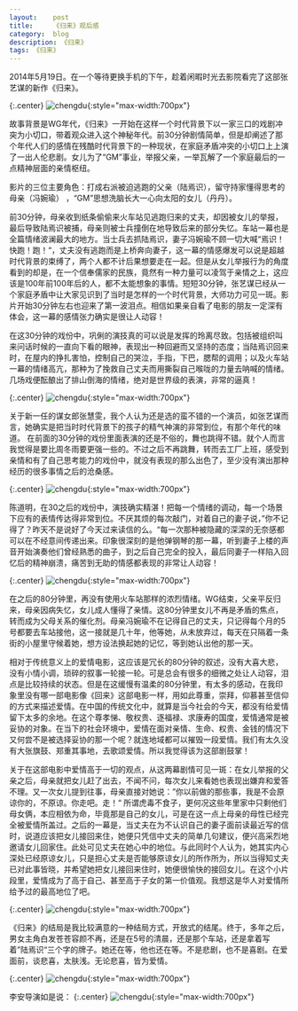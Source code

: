 ```yaml
---
layout:    post
title:     《归来》观后感
category:  blog
description: 《归来》
tags: 《归来》
---
```


2014年5月19日。在一个等待更换手机的下午，趁着闲暇时光去影院看完了这部张艺谋的新作《归来》。

{:.center}
![chengdu](http://blog-pic.qiniudn.com/come%20back7.jpg){:style="max-width:700px"}

故事背景是WG年代，《归来》一开始在这样一个时代背景下以一家三口的戏剧冲突为小切口，带着观众进入这个神秘年代。前30分钟剧情简单，但是却阐述了那个年代人们的感情在残酷时代背景下的一种现状，在家庭矛盾冲突的小切口上上演了一出人伦悲剧。女儿为了“GM”事业，举报父亲，一举瓦解了一个家庭最后的一点精神层面的亲情枢纽。

影片的三位主要角色：打成右派被迫逃跑的父亲（陆焉识），留守持家懂得思考的母亲（冯婉瑜） ，“GM”思想洗脑长大一心向太阳的女儿（丹丹）。

前30分钟，母亲收到纸条偷偷来火车站见逃跑归来的丈夫，却因被女儿的举报， 最后导致陆焉识被捕，母亲则被士兵撞倒在地导致后来的部分失忆。车站一幕也是全篇情绪波澜最大的地方。当士兵去抓陆焉识，妻子冯婉瑜不顾一切大喊“焉识！快跑！跑！“，丈夫没有逃跑而是上桥奔向妻子，这一幕的情感爆发可以说是超越时代背景的束缚了，两个人都不计后果想要走在一起。但是从女儿举报行为的角度看到的却是，在一个信奉儒家的民族，竟然有一种力量可以凌驾于亲情之上，这应该是100年前100年后的人，都不太能想象的事情。短短30分钟，张艺谋已经从一个家庭矛盾中让大家见识到了当时是怎样的一个时代背景，大师功力可见一斑。影片开始30分钟左右也迎来了第一波泪点。相信如果亲自看了电影的朋友一定深有体会，这一幕的感情张力确实是很让人动容！

在这30分钟的戏份中，巩俐的演技真的可以说是发挥的玲离尽致。包括被组织叫来问话时候的一直向下看的眼神，表现出一种回避而又坚持的态度；当陆焉识回来时，在屋内的挣扎害怕，控制自己的哭泣，手指，下巴，腮帮的调用；以及火车站一幕的情绪高亢，那种为了挽救自己丈夫而用撕裂自己喉咙的力量去呐喊的情绪。几场戏便酝酿出了排山倒海的情绪，绝对是世界级的表演，非常的逼真！

{:.center}
![chengdu](http://blog-pic.qiniudn.com/come%20back5.jpg){:style="max-width:700px"}

关于新一任的谋女郎张慧雯，我个人认为还是选的蛮不错的一个演员，如张艺谋而言，她确实是把当时时代背景下的孩子的精气神演的非常到位，有那个年代的味道。 在前面的30分钟的戏份里面表演的还是不俗的，舞也跳得不错。就个人而言我觉得是要比周冬雨要更强一些的。不过之后不再跳舞，转而去工厂上班，感受到亲情和有了自己思考能力的戏份中，就没有表现的那么出色了，至少没有演出那种经历的很多事情之后的沧桑感。

{:.center}
![chengdu](http://blog-pic.qiniudn.com/come%20back3.jpg){:style="max-width:700px"}


陈道明，在30之后的戏份中，演技确实精湛！把每一个情绪的调动，每一个场景下应有的表情传达得非常到位。不厌其烦的每次敲门，对着自己的妻子说，”你不记得了？昨天不是说好了今天过来读信的么。“每一次那种被隐藏的深深的无奈感都可以在不经意间传递出来。印象很深刻的是他弹钢琴的那一幕，听到妻子上楼的声音开始演奏他们曾经熟悉的曲子，到之后自己完全的投入，最后同妻子一样陷入回忆后的精神崩溃，痛苦到无助的情感都表现的非常让人动容！


{:.center}
![chengdu](http://blog-pic.qiniudn.com/come%20back4.jpg){:style="max-width:700px"}


在之后的80分钟里，再没有使用火车站那样的浓烈情绪。WG结束，父亲平反归来，母亲因病失忆，女儿成人懂得了亲情。这80分钟里女儿不再是矛盾的焦点，转而成为父母关系的催化剂。母亲冯婉瑜不在记得自己的丈夫，只记得每个月的5号都要去车站接他，这一接就是几十年，他等她，从未放弃过，每天在只隔着一条街的小屋里守候着她，想方设法换起她的记忆，等到她认出他的那一天。

相对于传统意义上的爱情电影，这应该是冗长的80分钟的叙述，没有大喜大悲，没有小情小调，琐碎的叙事一轮接一轮。可是总会有很多的细微之处让人动容，泪点是比较持续的状态。但是在这缓慢有温柔的80分钟里，有太多的感动，在我印象里没有哪一部电影像《回来》这部电影一样，用如此尊重，崇拜，仰慕甚至信仰的方式来描述爱情。在中国的传统文化中，就算是当今社会的今天，都没有给爱情留下太多的余地。在这个尊孝悌、敬权贵、逐福禄、求康寿的国度，爱情通常是被妥协的对象。在当下的社会环境中，爱情在面对亲情、生命、权贵、金钱的情况下又何尝不是被选择妥协的那一个呢？就连地域都可以摧毁一段爱情。我们有太久没有大张旗鼓、郑重其事地，去歌颂爱情。所以我觉得该为这部剧鼓掌！

关于在这部电影中爱情高于一切的观点，从这两幕剧情可见一斑：在女儿举报的父亲之后，母亲就把女儿赶了出去，不闻不问，每次女儿来看她也表现出嫌弃和爱答不理。又一次女儿提到往事，母亲直接对她说：”你以前做的那些事，我是不会原谅你的，不原谅。你走吧。走！“ 所谓虎毒不食子，更何况这些年里家中只剩他们母女俩，本应相依为命，毕竟那是自己的女儿，可是在这一点上母亲的母性已经完全被爱情所盖过。之后的一幕是，当丈夫在为不认识自己的妻子面前读最近写的信时，说道应该把女儿接回来住，她便只凭信中丈夫的简单几句建议，便兴高采烈地邀请女儿回家住。此处可见丈夫在她心中的地位。与此同时个人认为，她其实内心深处已经原谅女儿，只是担心丈夫是否能够原谅女儿的所作所为，所以当得知丈夫已对此事皆晓，并希望她把女儿接回来住时，她便很愉快的接回女儿。在这个小片段里，爱情成为了高于自己、甚至高于子女的第一价值观。我想这是华人对爱情所给予过的最高地位了吧。


{:.center}
![chengdu](http://blog-pic.qiniudn.com/come%20back2.jpg){:style="max-width:700px"}


《归来》的结局是我比较满意的一种结局方式，开放式的结尾。终于，多年之后，男女主角白发苍苍容颜不再，还是在5号的清晨，还是那个车站，还是拿着写着”陆焉识“三个字的牌子。她还在等，他也还在等。不是悲剧，也不是喜剧。在爱面前，谈悲喜，太肤浅。无论悲喜，皆为爱情。 


{:.center}
![chengdu](http://blog-pic.qiniudn.com/come%20back1.jpg){:style="max-width:700px"} <br>

李安导演如是说：
{:.center}
![chengdu](http://blog-pic.qiniudn.com/come%20back6.jpg){:style="max-width:700px"}
